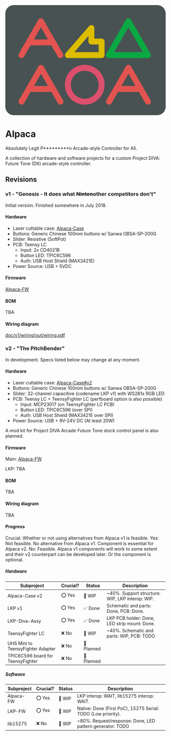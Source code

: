 <p align="center"><img alt="alpaca" src="./alpaca2.webp" /></p>

# Alpaca

Absolutely Legit P\*\*\*\*\*\*\*\*\*n Arcade-style Controller for All.

A collection of hardware and software projects for a custom Project DIVA: Future Tone (DX) arcade-style controller.

## Revisions

### v1 - "Genesis - It does what <strike>Ninten</strike>other competitors don't"

Initial version. Finished somewhere in July 2018.

#### Hardware

- Laser cuttable case: [Alpaca-Case](https://github.com/Project-Alpaca/Alpaca-Case)
- Buttons: Generic Chinese 100mm buttons w/ Sanwa OBSA-SP-200G
- Slider: Resistive (SoftPot)
- PCB: Teensy LC
  - Input: 2x CD4021B
  - Button LED: TPIC6C596
  - Auth: USB Host Shield (MAX3421E)
- Power Source: USB + 5VDC

#### Firmware

[Alpaca-FW](https://github.com/dogtopus/Alpaca-FW)

#### BOM

TBA

#### Wiring diagram

[doc/v1/wiring/out/wiring.pdf](doc/v1/wiring/out/wiring.pdf)

### v2 - "The PitchBender"

In development. Specs listed below may change at any moment.

#### Hardware

- Laser cuttable case: [Alpaca-Case#v2](https://github.com/Project-Alpaca/Alpaca-Case/tree/v2)
- Buttons: Generic Chinese 100mm buttons w/ Sanwa OBSA-SP-200G
- Slider: 32-channel capacitive (codename LKP v1) with WS281x RGB LED
- PCB: Teensy LC + TeensyFighter LC (perfboard option is also possible)
  - Input: MCP23017 (on TeensyFighter LC PCB)
  - Button LED: TPIC6C596 (over SPI)
  - Auth: USB Host Shield (MAX3421E over SPI)
- Power Source: USB + 9V-24V DC (At least 20W)

A mod kit for Project DIVA Arcade Future Tone stock control panel is also planned.

#### Firmware

Main: [Alpaca-FW](https://github.com/dogtopus/Alpaca-FW)

LKP: TBA

#### BOM

TBA

#### Wiring diagram

TBA

#### Progress

Crucial: Whether or not using alternatives from Alpaca v1 is feasible. Yes: Not feasible. No alternative from Alpaca v1. Component is essential for Alpaca v2. No: Feasible. Alpaca v1 components will work to some extent and their v2 counterpart can be developed later. Or the component is optional.

##### Hardware

| Subproject | Crucial? | Status | Description |
| ---------- | -------- | ------ | ----------- |
| Alpaca-Case v2 | ⭕ Yes | 🚧 WIP | ~40%. Support structure: WIP, LKP interop: WIP.  |
| LKP v1 | ⭕ Yes | ✅ Done | Schematic and parts: Done, PCB: Done. |
| LKP-Diva-Assy | ⭕ Yes | ✅ Done | LKP PCB holder: Done, LED strip mount: Done. |
| TeensyFighter LC | ❌ No | 🚧 WIP | ~40%. Schematic and parts: WIP, PCB: TODO |
| UHS Mini to TeensyFighter Adapter | ❌ No | 📅 Planned | |
| TPIC6C596 board for TeensyFighter | ❌ No | 📅 Planned | |

##### Software

| Subproject | Crucial? | Status | Description |
| ---------- | -------- | ------ | ----------- |
| Alpaca-FW | ⭕ Yes | 🚧 WIP | LKP interop: WAIT, lib15275 interop: WAIT. |
| LKP-FW | ⭕ Yes | 🚧 WIP | Native: Done (First PoC), 15275 Serial: TODO (Low priority). |
| lib15275 | ❌ No | 🚧 WIP | ~80%. Request/response: Done, LED pattern generator: TODO |
